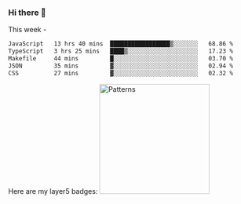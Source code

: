### Hi there 👋

This week - 
<!--START_SECTION:waka-->

```txt
JavaScript   13 hrs 40 mins  █████████████████▒░░░░░░░   68.86 %
TypeScript   3 hrs 25 mins   ████▒░░░░░░░░░░░░░░░░░░░░   17.23 %
Makefile     44 mins         █░░░░░░░░░░░░░░░░░░░░░░░░   03.70 %
JSON         35 mins         ▓░░░░░░░░░░░░░░░░░░░░░░░░   02.94 %
CSS          27 mins         ▓░░░░░░░░░░░░░░░░░░░░░░░░   02.32 %
```

<!--END_SECTION:waka-->

Here are my layer5 badges:
<a href= "https://meshery.layer5.io/user/04079145-d65d-4d0f-a40e-533d358bea83?tab=badges"><img width="224px" height="224px" src = "https://badges.layer5.io/assets/badges/patterns/patterns.svg" alt = "Patterns" /></a >

